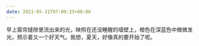 ```yaml
---
date: 2021-05-31T07:09:23+08:00
---
```

早上窗帘缝隙里流出来的光，映照在还没睡醒的墙壁上，橙色在深蓝色中微微发光，预示着又一个好天气。我想，夏天，好像真的要开始了呢。